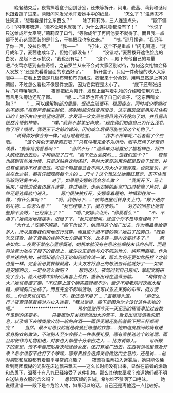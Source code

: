 　　晚餐结束后，夜莺捧着盒子回到卧室，还未等拆开，闪电、麦茜、莉莉和谜月也跟着蹿了进来，两眼闪闪发光地盯着她手中的纸盒。
　　“怎么了？”温蒂忍不住笑道，“想看看是什么东西么？”
　　除了莉莉外，三人连连点头。
　　“殿下偏心！”闪电嘟囔道，“酒不让喝也就罢了，为什么连礼物都没有了！”
　　“他说了只送给成年女巫啊，”莉莉叹了口气，“等你成年了再问他要不就得了。而且我一点都不关心这里面装的是什么，干嘛把我也拖过来。”
　　“咦，”谜月愣道，“我只叫了你一声，没拉你啊。”
　　“我——”
　　“打住，这个不是重点！”闪电喝道，“谜月成年了，麦茜也成年了，但她们都没有！”
　　“没错咕，”麦茜拨开遮住脸庞的白发，昂起下巴示抗议，“我也没有咕！”
　　“这个……殿下有他自己的考量吧，”夜莺亦感到有些奇怪，之前罗兰从来不会对大家区别对待，为何这次礼物会择人发放？“还是先看看里面的东西好了。”
　　拆开盒子，只见一件奇怪的映入大家眼中——它看上去像是几根布带和布兜组成，摸起来十分柔软，用料显然是上等的绸缎，不过怎么看也不像是件衣服，因为它实在是太小了。
　　“底下还有张纸片，”闪电嚷嚷道。
　　夜莺把纸片摊开，发现上面写着礼物的介绍和使用方法，而且用法旁边还配了图。
　　“呃……”温蒂也开拆了自己的盒子，“这东西叫文胸？”
　　“……可以缓解胸*部的重量、促进血液循环、稳固姿态，同时减少摩擦时的不适感。”夜莺声音越来越低，感到脸颊忽然变得滚烫，这东西居然是用来托住胸口的？她不由自主地望向温蒂，才发现一众女巫也将目光齐齐投向了她，并且露出恍然大悟的神情。
　　“噗，”莉莉不禁笑出声来，“现在你们知道自己为什么没礼物了吧？啧啧，我更正下之前的说法，闪电成年后很可能也没这个礼物了。”
　　“说得你好像会有一样，”谜月瞪着她道。
　　“我才不稀罕呢，”后者翻了个白眼。
　　“这个类似于紧身胸衣吧？”只有闪电完全不为所动，眼中充满了好奇和羡慕，“能穿给我看看吗？”
　　“当然不行！”温蒂罕见地露出了尴尬神色，将四人统统赶出去后，才稍稍松了口气，“殿下怎么会突然……送我们这个？”
　　夜莺也感到有些难为情，只是送贴身衣物还好，平时大家穿的用的都是取自于城堡，并没有谁觉得不好意思过。可这个明显要适合不同人的大小才能穿戴，也就是说，罗兰在此之前，都有仔细观察每个人的……尺寸？这个想法让她面红耳赤，忍不住想到躲到迷雾中去。
　　对了，如果是安娜的话会怎么做？
　　“我离开下，马上回来，”夜莺边说着边展开迷雾，穿过墙壁，走到安娜的卧室门口时犹豫了片刻，最终还是选择敲门进入。
　　房门很快被打开，安娜穿着睡袍，神情和往常一样，“有什么事吗？”
　　“呃，我想问下……”夜莺进屋后转身关上门，“殿下送你的礼物……你怎么看？”
　　“我已经穿上了，挺方便的。”
　　对方的回答让她有些猝不及防，“已经穿上了？”
　　“嗯，”安娜点点头，“你要看么？”
　　“不、不用了，”她慌张地摆摆手，迟疑了下，“我只是想问，送这个你不觉得奇怪吗？”
　　“为什么，”安娜不解道，“殿下也说了，他想将这个推广出去，作为商品卖给更多人，所以需要我们帮他进行试穿。而且这个挺不错的啊，”她拍了拍胸口，“既柔软又轻盈，除了背后的挂钩不太方便摘下外，比多穿一层内衣要好多了。”
　　原来如此……夜莺不禁在心里感慨道，她根本就没有在意这些细枝末节的东西，而是将注意力放在了殿下的目标上，或许这正是她与众不同的地方，纯粹而直接。作为罗兰送的礼物，夜莺知道自己无论如何都会试一试，那么为何还要如此扭捏？之前也是一样，完全没必要躲躲藏藏，大大方方将自己的想法告诉他就好了——如果是安娜的话，一定会这么做吧？
　　想到这儿，夜莺回到自己房间，拿起文胸研究了会儿，隐入迷雾中扣好后再套上外衣，重新出现在温蒂面前。
　　“稍微有点大，”她试着蹦了蹦，“不过穿上这个确实要舒服不少，至少不用老烦闷衣服太粗糙，擦得胸口生痛了。而且完全不影响活动，还可以省去束胸的布带，挺方便的……你也来试试吧。”
　　“不，我还是不用了……”温蒂摇头道。
　　“那怎么行，”夜莺轻笑着将对方拉入迷雾，“我总觉得，殿下是因为你才设计这件衣物的呢。”
　　*******************
　　希尔维觉得今天一天见到的稀奇事比过去数年见到的还要多。
　　只要扳动开关就能流出水的管子、散发出淡淡清香的肥皂，以及喝下去喉咙像火烧一般的白酒——而伊芙琳还能陪着殿下把三杯都喝完？
　　当然，最不可思议的就是晚餐后赠送的衣物……她知道贵族间的确有送紧身胸衣的做法，不过别人至少会搭上一件束腰礼服，哪有直接送这个的道理。而且即使作为礼物相送，对象也大都是十分亲密之人……比方说情人。
　　可听殿下的意思，他不单要把贴身衣物送给女巫，还打算推广出去，在西境领地里普及开来？希尔维忍不住打了个哆嗦，哪有贵族会选择亲自做这门生意的，还是说……他对胸*部和屁股都有着超乎寻常的兴趣？
　　夜莺将温蒂拉入迷雾后，她只能依稀看到两团模糊的光影在床边飘来飘去——这么长时间没有出来，显然在前者的煽动和怂恿下，温蒂十有八九已经接受了这件礼物。那么其他女巫呢？难道她们都不明白送贴身衣服的含义吗？
　　想起灰烬的告诫，希尔维不禁咽了口唾沫。
　　她说得没错——殿下是个危险人物，如果可以的话，自己还是离他远一点比较好。